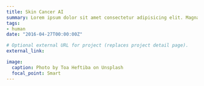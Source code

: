 ```yaml
---
title: Skin Cancer AI
summary: Lorem ipsum dolor sit amet consectetur adipisicing elit. Magnam, eius.
tags:
- human
date: "2016-04-27T00:00:00Z"

# Optional external URL for project (replaces project detail page).
external_link: 

image:
  caption: Photo by Toa Heftiba on Unsplash
  focal_point: Smart
---
```

